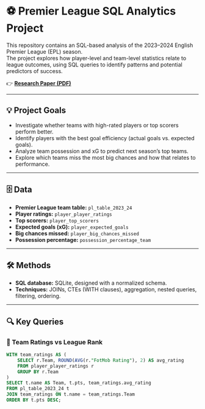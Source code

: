 # ⚽ Premier League SQL Analytics Project

This repository contains an SQL-based analysis of the 2023–2024 English Premier League (EPL) season.  
The project explores how player-level and team-level statistics relate to league outcomes, using SQL queries to identify patterns and potential predictors of success.

👉 **[Research Paper (PDF)](./paper/Research_Paper_Jinuk_Seo_Wonjune_Lee.pdf)**

---

## 💡 Project Goals
- Investigate whether teams with high-rated players or top scorers perform better.
- Identify players with the best goal efficiency (actual goals vs. expected goals).
- Analyze team possession and xG to predict next season’s top teams.
- Explore which teams miss the most big chances and how that relates to performance.

---

## 🗄 Data
- **Premier League team table:** `pl_table_2023_24`
- **Player ratings:** `player_player_ratings`
- **Top scorers:** `player_top_scorers`
- **Expected goals (xG):** `player_expected_goals`
- **Big chances missed:** `player_big_chances_missed`
- **Possession percentage:** `possession_percentage_team`

---

## 🛠 Methods
- **SQL database:** SQLite, designed with a normalized schema.
- **Techniques:** JOINs, CTEs (WITH clauses), aggregation, nested queries, filtering, ordering.

---

## 🔍 Key Queries

### 🔹 Team Ratings vs League Rank
```sql
WITH team_ratings AS (
    SELECT r.Team, ROUND(AVG(r."FotMob Rating"), 2) AS avg_rating
    FROM player_player_ratings r
    GROUP BY r.Team
)
SELECT t.name AS Team, t.pts, team_ratings.avg_rating
FROM pl_table_2023_24 t
JOIN team_ratings ON t.name = team_ratings.Team
ORDER BY t.pts DESC;
